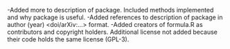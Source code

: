 -Added more to description of package. Included methods implemented and why package is useful.
-Added references to description of package in author (year) <doi/arXiv:...> format.
-Added creators of formula.R as contributors and copyright holders. 
Additional license not added because their code holds the same license (GPL-3).


